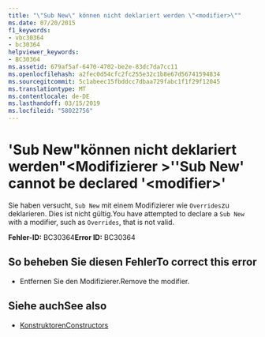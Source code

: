 ```yaml
---
title: "\"Sub New\" können nicht deklariert werden \"<modifier>\""
ms.date: 07/20/2015
f1_keywords:
- vbc30364
- bc30364
helpviewer_keywords:
- BC30364
ms.assetid: 679af5af-6470-4702-be2e-83dc7da7cc11
ms.openlocfilehash: a2fec0d54cfc2fc255e32c1b8e67d56741594834
ms.sourcegitcommit: 5c1abeec15fbddcc7dbaa729fabc1f1f29f12045
ms.translationtype: MT
ms.contentlocale: de-DE
ms.lasthandoff: 03/15/2019
ms.locfileid: "58022756"
---
```

# <a name="sub-new-cannot-be-declared-modifier"></a><span data-ttu-id="2266e-102">'Sub New"können nicht deklariert werden"\<Modifizierer >'</span><span class="sxs-lookup"><span data-stu-id="2266e-102">'Sub New' cannot be declared '\<modifier>'</span></span>
<span data-ttu-id="2266e-103">Sie haben versucht, `Sub New` mit einem Modifizierer wie `Overrides`zu deklarieren. Dies ist nicht gültig.</span><span class="sxs-lookup"><span data-stu-id="2266e-103">You have attempted to declare a `Sub New` with a modifier, such as `Overrides`, that is not valid.</span></span>  
  
 <span data-ttu-id="2266e-104">**Fehler-ID:** BC30364</span><span class="sxs-lookup"><span data-stu-id="2266e-104">**Error ID:** BC30364</span></span>  
  
## <a name="to-correct-this-error"></a><span data-ttu-id="2266e-105">So beheben Sie diesen Fehler</span><span class="sxs-lookup"><span data-stu-id="2266e-105">To correct this error</span></span>  
  
-   <span data-ttu-id="2266e-106">Entfernen Sie den Modifizierer.</span><span class="sxs-lookup"><span data-stu-id="2266e-106">Remove the modifier.</span></span>  
  
## <a name="see-also"></a><span data-ttu-id="2266e-107">Siehe auch</span><span class="sxs-lookup"><span data-stu-id="2266e-107">See also</span></span>

- [<span data-ttu-id="2266e-108">Konstruktoren</span><span class="sxs-lookup"><span data-stu-id="2266e-108">Constructors</span></span>](~/docs/visual-basic/programming-guide/concepts/object-oriented-programming.md#constructors)

